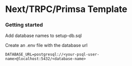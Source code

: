 # Next/TRPC/Primsa Template

### Getting started

Add database names to setup-db.sql

Create an .env file with the database url

`DATABASE_URL=postgresql://<your-psql-user-name>@localhost:5432/<database-name>`
